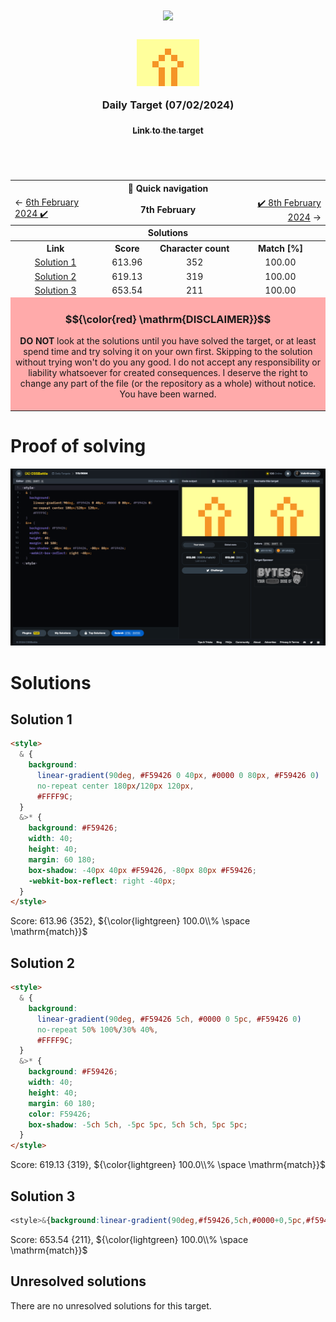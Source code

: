 <!-- References used for creating the template file: 
    - https://stackoverflow.com/a/61088246/11557114
-->
<table>
	<thead>
		<tr>
			<td colspan=4 align="center">
				<h1>
					<img src="https://cssbattle.dev/images/logo-new.svg" width=300>
				</h1>
				<h3>
					<img src="../images/target-preview/target_2024-02-07.png" width=100 style=vertical-align:middle>
					<br>
					<br>
					Daily Target (07/02/2024)
					<p align=center><a href="https://cssbattle.dev/play/o6kFFgv87WAZGd8BM4UH"><sub>Link to the target</sub></a></p>
				</h3>
				<span>&#160;&#160;&#160;&#160;&#160;&#160;&#160;&#160;</span>
				<span>&#160;&#160;&#160;&#160;&#160;&#160;&#160;&#160;</span>
				<span>&#160;&#160;&#160;&#160;&#160;&#160;&#160;&#160;</span>
				<span>&#160;&#160;&#160;&#160;&#160;&#160;&#160;&#160;</span>
				<span>&#160;&#160;&#160;&#160;&#160;&#160;&#160;&#160;</span>
				<span>&#160;&#160;&#160;&#160;&#160;&#160;&#160;&#160;</span>
				<span>&#160;&#160;&#160;&#160;&#160;&#160;&#160;&#160;</span>
				<span>&#160;&#160;&#160;&#160;&#160;&#160;&#160;&#160;</span>
				<span>&#160;&#160;&#160;&#160;&#160;&#160;&#160;&#160;</span>
				<span>&#160;&#160;&#160;&#160;&#160;&#160;&#160;&#160;</span>
				<span>&#160;&#160;&#160;&#160;&#160;&#160;&#160;&#160;</span>
				<span>&#160;&#160;&#160;&#160;&#160;&#160;&#160;&#160;</span>
				<span>&#160;&#160;&#160;&#160;&#160;&#160;&#160;&#160;</span>
				<span>&#160;&#160;&#160;&#160;&#160;&#160;&#160;&#160;</span>
				<span>&#160;&#160;&#160;&#160;&#160;&#160;&#160;&#160;</span>
				<span>&#160;&#160;&#160;&#160;&#160;&#160;&#160;&#160;</span>
				<span>&#160;&#160;&#160;&#160;&#160;&#160;&#160;&#160;</span>
				<span>&#160;&#160;&#160;&#160;&#160;&#160;&#160;&#160;</span>
				<span>&#160;&#160;&#160;&#160;&#160;&#160;&#160;&#160;</span>
				<span>&#160;&#160;&#160;&#160;&#160;&#160;&#160;&#160;</span>
				<span>&#160;&#160;&#160;&#160;&#160;&#160;&#160;&#160;</span>
				<span>&#160;&#160;&#160;&#160;&#160;&#160;&#160;&#160;</span>
				<span>&#160;&#160;&#160;&#160;&#160;&#160;&#160;&#160;</span>
				<span>&#160;&#160;&#160;&#160;&#160;&#160;&#160;&#160;</span>
				<span>&#160;&#160;&#160;&#160;&#160;&#160;&#160;&#160;</span>
				<span>&#160;&#160;&#160;&#160;&#160;&#160;&#160;&#160;</span>
				<span>&#160;&#160;&#160;&#160;&#160;&#160;&#160;&#160;</span>
				<span>&#160;&#160;&#160;&#160;&#160;&#160;&#160;&#160;</span>
				<span>&#160;&#160;&#160;&#160;&#160;&#160;&#160;&#160;</span>
			</td>
		</tr>
		<tr>
			<th colspan=4>📅 Quick navigation</th>
		</tr>
		<tr>
			<td align="left">
				&larr;  <a href="./daily-target_2024-02-06.md">6th February 2024 ✔️</a>
			</td>
			<td align="center" colspan=2>
				<b>7th February</b>
			</td>
			<td align="right">
				<a href="./daily-target_2024-02-08.md">✔️ 8th February 2024</a> &rarr;
			</td>
		</tr>
	</thead>
	<tbody>
		<tr>
			<th colspan=4 align=center>
				Solutions
			</th>
		</tr>
		<tr>
			<th>Link</th>
			<th>Score</th>
			<th>Character count</th>
			<th>Match [%]</th>
		</tr>
		<tr align=center>
			<td>
				<a href=#solution-1>Solution 1</a>
			</td>
			<td>613.96</td><td>352</td><td>100.00</td>
		</tr>
		<tr align=center>
			<td>
				<a href=#solution-2>Solution 2</a>
			</td>
			<td>619.13</td><td>319</td><td>100.00</td>
		</tr>
		<tr align=center>
			<td>
				<a href=#solution-3>Solution 3</a>
			</td>
			<td>653.54</td><td>211</td><td>100.00</td>
		</tr>
		<tr align=center>
		<td colspan=4 bgcolor=FFAAAA id=disclaimer>

### $${\color{red} \mathrm{DISCLAIMER}}$$
**DO NOT** look at the solutions until you have solved the target, or at least spend time and try solving it on your own first. Skipping to the solution without trying won't do you any good.
I do not accept any responsibility or liability whatsoever for created consequences. I deserve the right to change any part of the file (or the repository as a whole) without notice.
<br>
You have been warned. 
		</td>
		</tr>
		<!--
    <tr align=center>
		  <td></td><td></td><td></td><td></td>
		</tr> -->
	</tbody>
</table>

# Proof of solving
![Image of the solved target.](../images/target-solution/daily-target_2024-02-07.png)

# Solutions

## Solution 1
```html
<style>
  & {
    background: 
      linear-gradient(90deg, #F59426 0 40px, #0000 0 80px, #F59426 0)
      no-repeat center 180px/120px 120px,
      #FFFF9C;
  }
  &>* {
    background: #F59426;
    width: 40;
    height: 40;
    margin: 60 180;
    box-shadow: -40px 40px #F59426, -80px 80px #F59426;
    -webkit-box-reflect: right -40px;
  }
</style>
```

Score: 613.96 {352}, ${\color{lightgreen} 100.0\\% \space \mathrm{match}}$
<br>


## Solution 2
```html
<style>
  & {
    background: 
      linear-gradient(90deg, #F59426 5ch, #0000 0 5pc, #F59426 0)
      no-repeat 50% 100%/30% 40%,
      #FFFF9C;
  }
  &>* {
    background: #F59426;
    width: 40;
    height: 40;
    margin: 60 180;
    color: F59426;
    box-shadow: -5ch 5ch, -5pc 5pc, 5ch 5ch, 5pc 5pc;
  }
</style>
```

Score: 619.13 {319}, ${\color{lightgreen} 100.0\\% \space \mathrm{match}}$
<br>


## Solution 3
```css
<style>&{background:linear-gradient(90deg,#f59426,5ch,#0000+0,5pc,#f59426+0)no-repeat#ffff9c+50%100%/30%40%;>*{background:#f59426;height:40;margin:60+180;color:F59426;box-shadow:-5ch+5ch,-5pc+5pc,5ch+5ch,5pc+5pc
```

Score: 653.54 {211}, ${\color{lightgreen} 100.0\\% \space \mathrm{match}}$
<br>


## Unresolved solutions

There are no unresolved solutions for this target.

<br>

